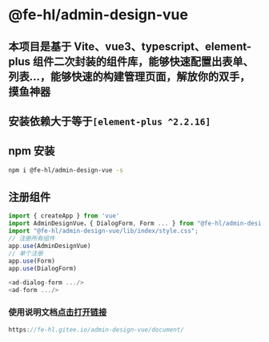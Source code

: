 # @fe-hl/admin-design-vue

## 本项目是基于 Vite、vue3、typescript、element-plus 组件二次封装的组件库，能够快速配置出表单、列表...，能够快速的构建管理页面，解放你的双手，摸鱼神器

## 安装依赖大于等于`[element-plus ^2.2.16]`

## npm 安装

```sh
npm i @fe-hl/admin-design-vue -s
```

## 注册组件

```js
import { createApp } from 'vue'
import AdminDesignVue，{ DialogForm, Form ... } from "@fe-hl/admin-design-vue";
import "@fe-hl/admin-design-vue/lib/index/style.css";
// 注册所有组件
app.use(AdminDesignVue)
// 单个注册
app.use(Form)
app.use(DialogForm)

<ad-dialog-form .../>
<ad-form .../>
```

### 使用说明文档[点击打开链接](https://fe-hl.gitee.io/admin-design-vue/document/)

```js
https://fe-hl.gitee.io/admin-design-vue/document/
```

